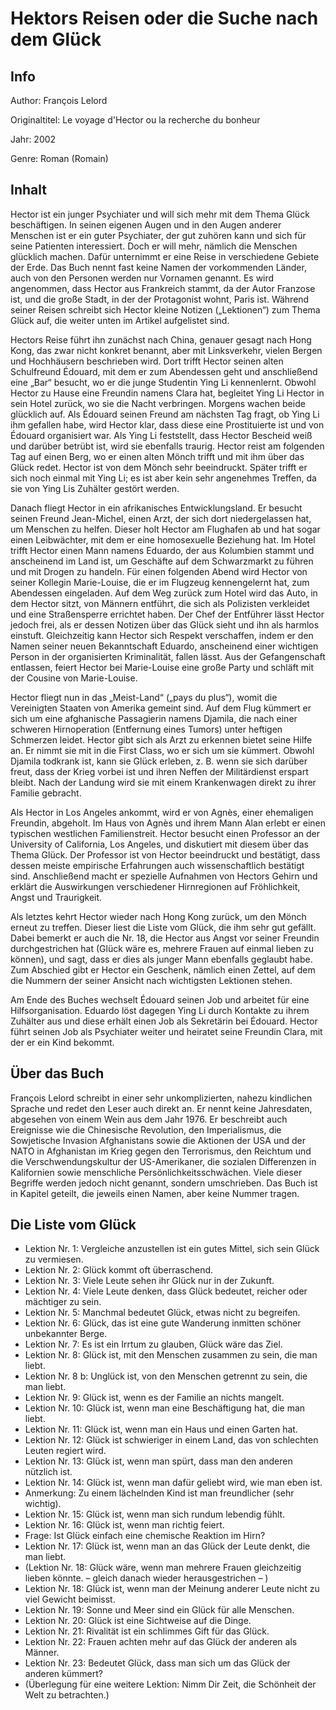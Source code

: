 # Hektors Reisen oder die Suche nach dem Glück

## Info

Author: François Lelord

Originaltitel: Le voyage d'Hector ou la recherche du bonheur

Jahr: 2002

Genre: Roman (Romain)

## Inhalt

Hector ist ein junger Psychiater und will sich mehr mit dem Thema Glück beschäftigen. In seinen eigenen Augen und in den Augen anderer Menschen ist er ein guter Psychiater, der gut zuhören kann und sich für seine Patienten interessiert. Doch er will mehr, nämlich die Menschen glücklich machen. Dafür unternimmt er eine Reise in verschiedene Gebiete der Erde. Das Buch nennt fast keine Namen der vorkommenden Länder, auch von den Personen werden nur Vornamen genannt. Es wird angenommen, dass Hector aus Frankreich stammt, da der Autor Franzose ist, und die große Stadt, in der der Protagonist wohnt, Paris ist. Während seiner Reisen schreibt sich Hector kleine Notizen („Lektionen“) zum Thema Glück auf, die weiter unten im Artikel aufgelistet sind.

Hectors Reise führt ihn zunächst nach China, genauer gesagt nach Hong Kong, das zwar nicht konkret benannt, aber mit Linksverkehr, vielen Bergen und Hochhäusern beschrieben wird. Dort trifft Hector seinen alten Schulfreund Édouard, mit dem er zum Abendessen geht und anschließend eine „Bar“ besucht, wo er die junge Studentin Ying Li kennenlernt. Obwohl Hector zu Hause eine Freundin namens Clara hat, begleitet Ying Li Hector in sein Hotel zurück, wo sie die Nacht verbringen. Morgens wachen beide glücklich auf. Als Édouard seinen Freund am nächsten Tag fragt, ob Ying Li ihm gefallen habe, wird Hector klar, dass diese eine Prostituierte ist und von Édouard organisiert war. Als Ying Li feststellt, dass Hector Bescheid weiß und darüber betrübt ist, wird sie ebenfalls traurig. Hector reist am folgenden Tag auf einen Berg, wo er einen alten Mönch trifft und mit ihm über das Glück redet. Hector ist von dem Mönch sehr beeindruckt. Später trifft er sich noch einmal mit Ying Li; es ist aber kein sehr angenehmes Treffen, da sie von Ying Lis Zuhälter gestört werden.

Danach fliegt Hector in ein afrikanisches Entwicklungsland. Er besucht seinen Freund Jean-Michel, einen Arzt, der sich dort niedergelassen hat, um Menschen zu helfen. Dieser holt Hector am Flughafen ab und hat sogar einen Leibwächter, mit dem er eine homosexuelle Beziehung hat. Im Hotel trifft Hector einen Mann namens Eduardo, der aus Kolumbien stammt und anscheinend im Land ist, um Geschäfte auf dem Schwarzmarkt zu führen und mit Drogen zu handeln. Für einen folgenden Abend wird Hector von seiner Kollegin Marie-Louise, die er im Flugzeug kennengelernt hat, zum Abendessen eingeladen. Auf dem Weg zurück zum Hotel wird das Auto, in dem Hector sitzt, von Männern entführt, die sich als Polizisten verkleidet und eine Straßensperre errichtet haben. Der Chef der Entführer lässt Hector jedoch frei, als er dessen Notizen über das Glück sieht und ihn als harmlos einstuft. Gleichzeitig kann Hector sich Respekt verschaffen, indem er den Namen seiner neuen Bekanntschaft Eduardo, anscheinend einer wichtigen Person in der organisierten Kriminalität, fallen lässt. Aus der Gefangenschaft entlassen, feiert Hector bei Marie-Louise eine große Party und schläft mit der Cousine von Marie-Louise.

Hector fliegt nun in das „Meist-Land“ („pays du plus“), womit die Vereinigten Staaten von Amerika gemeint sind. Auf dem Flug kümmert er sich um eine afghanische Passagierin namens Djamila, die nach einer schweren Hirnoperation (Entfernung eines Tumors) unter heftigen Schmerzen leidet. Hector gibt sich als Arzt zu erkennen bietet seine Hilfe an. Er nimmt sie mit in die First Class, wo er sich um sie kümmert. Obwohl Djamila todkrank ist, kann sie Glück erleben, z. B. wenn sie sich darüber freut, dass der Krieg vorbei ist und ihren Neffen der Militärdienst erspart bleibt. Nach der Landung wird sie mit einem Krankenwagen direkt zu ihrer Familie gebracht.

Als Hector in Los Angeles ankommt, wird er von Agnès, einer ehemaligen Freundin, abgeholt. Im Haus von Agnès und ihrem Mann Alan erlebt er einen typischen westlichen Familienstreit. Hector besucht einen Professor an der University of California, Los Angeles, und diskutiert mit diesem über das Thema Glück. Der Professor ist von Hector beeindruckt und bestätigt, dass dessen meiste empirische Erfahrungen auch wissenschaftlich bestätigt sind. Anschließend macht er spezielle Aufnahmen von Hectors Gehirn und erklärt die Auswirkungen verschiedener Hirnregionen auf Fröhlichkeit, Angst und Traurigkeit.

Als letztes kehrt Hector wieder nach Hong Kong zurück, um den Mönch erneut zu treffen. Dieser liest die Liste vom Glück, die ihm sehr gut gefällt. Dabei bemerkt er auch die Nr. 18, die Hector aus Angst vor seiner Freundin durchgestrichen hat (Glück wäre es, mehrere Frauen auf einmal lieben zu können), und sagt, dass er dies als junger Mann ebenfalls geglaubt habe. Zum Abschied gibt er Hector ein Geschenk, nämlich einen Zettel, auf dem die Nummern der seiner Ansicht nach wichtigsten Lektionen stehen.

Am Ende des Buches wechselt Édouard seinen Job und arbeitet für eine Hilfsorganisation. Eduardo löst dagegen Ying Li durch Kontakte zu ihrem Zuhälter aus und diese erhält einen Job als Sekretärin bei Édouard. Hector führt seinen Job als Psychiater weiter und heiratet seine Freundin Clara, mit der er ein Kind bekommt.

## Über das Buch

François Lelord schreibt in einer sehr unkomplizierten, nahezu kindlichen Sprache und redet den Leser auch direkt an. Er nennt keine Jahresdaten, abgesehen von einem Wein aus dem Jahr 1976. Er beschreibt auch Ereignisse wie die Chinesische Revolution, den Imperialismus, die Sowjetische Invasion Afghanistans sowie die Aktionen der USA und der NATO in Afghanistan im Krieg gegen den Terrorismus, den Reichtum und die Verschwendungskultur der US-Amerikaner, die sozialen Differenzen in Kalifornien sowie menschliche Persönlichkeitsschwächen. Viele dieser Begriffe werden jedoch nicht genannt, sondern umschrieben. Das Buch ist in Kapitel geteilt, die jeweils einen Namen, aber keine Nummer tragen.

## Die Liste vom Glück

* Lektion Nr. 1: Vergleiche anzustellen ist ein gutes Mittel, sich sein Glück zu vermiesen.
* Lektion Nr. 2: Glück kommt oft überraschend.
* Lektion Nr. 3: Viele Leute sehen ihr Glück nur in der Zukunft.
* Lektion Nr. 4: Viele Leute denken, dass Glück bedeutet, reicher oder mächtiger zu sein.
* Lektion Nr. 5: Manchmal bedeutet Glück, etwas nicht zu begreifen.
* Lektion Nr. 6: Glück, das ist eine gute Wanderung inmitten schöner unbekannter Berge.
* Lektion Nr. 7: Es ist ein Irrtum zu glauben, Glück wäre das Ziel.
* Lektion Nr. 8: Glück ist, mit den Menschen zusammen zu sein, die man liebt.
* Lektion Nr. 8 b: Unglück ist, von den Menschen getrennt zu sein, die man liebt.
* Lektion Nr. 9: Glück ist, wenn es der Familie an nichts mangelt.
* Lektion Nr. 10: Glück ist, wenn man eine Beschäftigung hat, die man liebt.
* Lektion Nr. 11: Glück ist, wenn man ein Haus und einen Garten hat.
* Lektion Nr. 12: Glück ist schwieriger in einem Land, das von schlechten Leuten regiert wird.
* Lektion Nr. 13: Glück ist, wenn man spürt, dass man den anderen nützlich ist.
* Lektion Nr. 14: Glück ist, wenn man dafür geliebt wird, wie man eben ist.
* Anmerkung: Zu einem lächelnden Kind ist man freundlicher (sehr wichtig).
* Lektion Nr. 15: Glück ist, wenn man sich rundum lebendig fühlt.
* Lektion Nr. 16: Glück ist, wenn man richtig feiert.
* Frage: Ist Glück einfach eine chemische Reaktion im Hirn?
* Lektion Nr. 17: Glück ist, wenn man an das Glück der Leute denkt, die man liebt.
* (Lektion Nr. 18: Glück wäre, wenn man mehrere Frauen gleichzeitig lieben könnte. – gleich danach wieder herausgestrichen – )
* Lektion Nr. 18: Glück ist, wenn man der Meinung anderer Leute nicht zu viel Gewicht beimisst.
* Lektion Nr. 19: Sonne und Meer sind ein Glück für alle Menschen.
* Lektion Nr. 20: Glück ist eine Sichtweise auf die Dinge.
* Lektion Nr. 21: Rivalität ist ein schlimmes Gift für das Glück.
* Lektion Nr. 22: Frauen achten mehr auf das Glück der anderen als Männer.
* Lektion Nr. 23: Bedeutet Glück, dass man sich um das Glück der anderen kümmert?
* (Überlegung für eine weitere Lektion: Nimm Dir Zeit, die Schönheit der Welt zu betrachten.)

